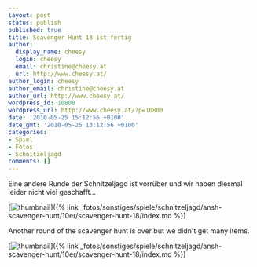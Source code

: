 ```yaml
---
layout: post
status: publish
published: true
title: Scavenger Hunt 18 ist fertig
author:
  display_name: cheesy
  login: cheesy
  email: christine@cheesy.at
  url: http://www.cheesy.at/
author_login: cheesy
author_email: christine@cheesy.at
author_url: http://www.cheesy.at/
wordpress_id: 10800
wordpress_url: http://www.cheesy.at/?p=10800
date: '2010-05-25 15:12:56 +0100'
date_gmt: '2010-05-25 13:12:56 +0100'
categories:
- Spiel
- Fotos
- Schnitzeljagd
comments: []
---
```

<!--:de-->Eine andere Runde der Schnitzeljagd ist vorrüber und wir haben diesmal leider nicht viel geschafft...
[![](http://www.cheesy.at/wp-content/uploads/2010/05/thumbnail.jpg "thumbnail")]({% link _fotos/sonstiges/spiele/schnitzeljagd/ansh-scavenger-hunt/10er/scavenger-hunt-18/index.md %})
<!--:--><!--:en-->Another round of the scavenger hunt is over but we didn't get many items.
[![](http://www.cheesy.at/wp-content/uploads/2010/05/thumbnail.jpg "thumbnail")]({% link _fotos/sonstiges/spiele/schnitzeljagd/ansh-scavenger-hunt/10er/scavenger-hunt-18/index.md %})
<!--:-->
